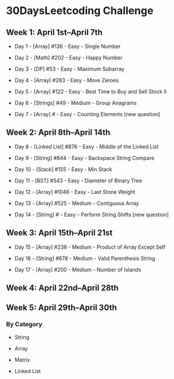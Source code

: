 # 30DaysLeetcoding Challenge

## Week 1: April 1st–April 7th

* Day 1 - [Array] #136 - Easy - Single Number

* Day 2 - [Math] #202 - Easy - Happy Number

* Day 3 - [DP] #53 - Easy - Maximum Subarray

* Day 4 - [Array] #283 - Easy - Move Zeroes

* Day 5 - [Array] #122 - Easy - Best Time to Buy and Sell Stock II

* Day 6 - [Strings] #49 - Medium - Group Anagrams

* Day 7 - [Array] # - Easy - Counting Elements [new question]

## Week 2: April 8th–April 14th

* Day 8 - [Linked List] #876 - Easy - Middle of the Linked List

* Day 9 - [String] #844 - Easy - Backspace String Compare

* Day 10 - [Stack] #155 - Easy - Min Stack

* Day 11 - [BST] #543 - Easy - Diameter of Binary Tree

* Day 12 - [Array] #1046 - Easy - Last Stone Weight

* Day 13 - [Array] #525 - Medium - Contiguous Array

* Day 14 - [String] # - Easy - Perform String Shifts [new question]

## Week 3: April 15th–April 21st

* Day 15 - [Array] #238 - Medium - Product of Array Except Self

* Day 16 - [String] #678 - Medium - Valid Parenthesis String

* Day 17 - [Array] #200 - Medium - Number of Islands

## Week 4: April 22nd–April 28th

## Week 5: April 29th–April 30th

### By Category

* String

* Array

* Matrix

* Linked List
